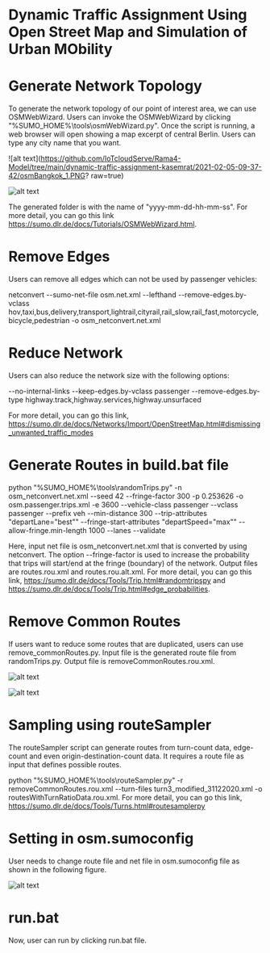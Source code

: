 # Dynamic Traffic Assignment Using Open Street Map and Simulation of Urban MObility</strong>

Generate Network Topology
=============================================================================
To generate the network topology of our point of interest area, we can use OSMWebWizard. Users can invoke the OSMWebWizard by clicking "%SUMO_HOME%\tools\osmWebWizard.py". Once the script is running, a web browser will open showing a map excerpt of central Berlin. Users can type any city name that you want.

![alt text](https://github.com/IoTcloudServe/Rama4-Model/tree/main/dynamic-traffic-assignment-kasemrat/2021-02-05-09-37-42/osmBangkok_1.PNG? raw=true)

![alt text](https://github.com/IoTcloudServe/Rama4-Model/tree/main/dynamic-traffic-assignment-kasemrat/2021-02-05-09-37-42/osmBangkok_2.PNG)

The generated folder is with the name of "yyyy-mm-dd-hh-mm-ss". For more detail, you can go this link https://sumo.dlr.de/docs/Tutorials/OSMWebWizard.html.

Remove Edges
=============================================================================
Users can remove all edges which can not be used by passenger vehicles: 

netconvert --sumo-net-file osm.net.xml --lefthand --remove-edges.by-vclass hov,taxi,bus,delivery,transport,lightrail,cityrail,rail_slow,rail_fast,motorcycle,bicycle,pedestrian -o osm_netconvert.net.xml

Reduce Network
=============================================================================
Users can also reduce the network size with the following options:

--no-internal-links --keep-edges.by-vclass passenger --remove-edges.by-type highway.track,highway.services,highway.unsurfaced

 For more detail, you can go this link, https://sumo.dlr.de/docs/Networks/Import/OpenStreetMap.html#dismissing_unwanted_traffic_modes
  
Generate Routes in build.bat file
=============================================================================
python "%SUMO_HOME%\tools\randomTrips.py" -n osm_netconvert.net.xml --seed 42 --fringe-factor 300 -p 0.253626 -o osm.passenger.trips.xml -e 3600 --vehicle-class passenger --vclass passenger --prefix veh --min-distance 300 --trip-attributes "departLane=\"best\"" --fringe-start-attributes "departSpeed=\"max\"" --allow-fringe.min-length 1000 --lanes --validate

Here, input net file is osm_netconvert.net.xml that is converted by using netconvert. The option --fringe-factor is used to increase the probability that trips will start/end at the fringe (boundary) of the network. Output files are routes.rou.xml and routes.rou.alt.xml. For more detail, you can go this link, https://sumo.dlr.de/docs/Tools/Trip.html#randomtripspy and https://sumo.dlr.de/docs/Tools/Trip.html#edge_probabilities.

Remove Common Routes
=============================================================================
If users want to reduce some routes that are duplicated, users can use remove_commonRoutes.py. Input file is the generated route file from randomTrips.py.
Output file is removeCommonRoutes.rou.xml.

![alt text](https://github.com/IoTcloudServe/Rama4-Model/tree/main/dynamic-traffic-assignment-kasemrat/2021-02-05-09-37-42/removeRoutes_1.PNG)

![alt text](https://github.com/IoTcloudServe/Rama4-Model/tree/main/dynamic-traffic-assignment-kasemrat/2021-02-05-09-37-42/removeRoutes_2.PNG)

Sampling using routeSampler
=============================================================================
The routeSampler script can generate routes from turn-count data, edge-count and even origin-destination-count data. It requires a route file as input that defines possible routes.

python "%SUMO_HOME%\tools\routeSampler.py" -r removeCommonRoutes.rou.xml --turn-files turn3_modified_31122020.xml -o routesWithTurnRatioData.rou.xml. For more detail, you can go this link, https://sumo.dlr.de/docs/Tools/Turns.html#routesamplerpy

Setting in osm.sumoconfig
=============================================================================
User needs to change route file and net file in osm.sumoconfig file as shown in the following figure.

![alt text](https://github.com/IoTcloudServe/Rama4-Model/tree/main/dynamic-traffic-assignment-kasemrat/2021-02-05-09-37-42/setting_in_sumoconfig.PNG)

run.bat
=============================================================================
Now, user can run by clicking run.bat file.

